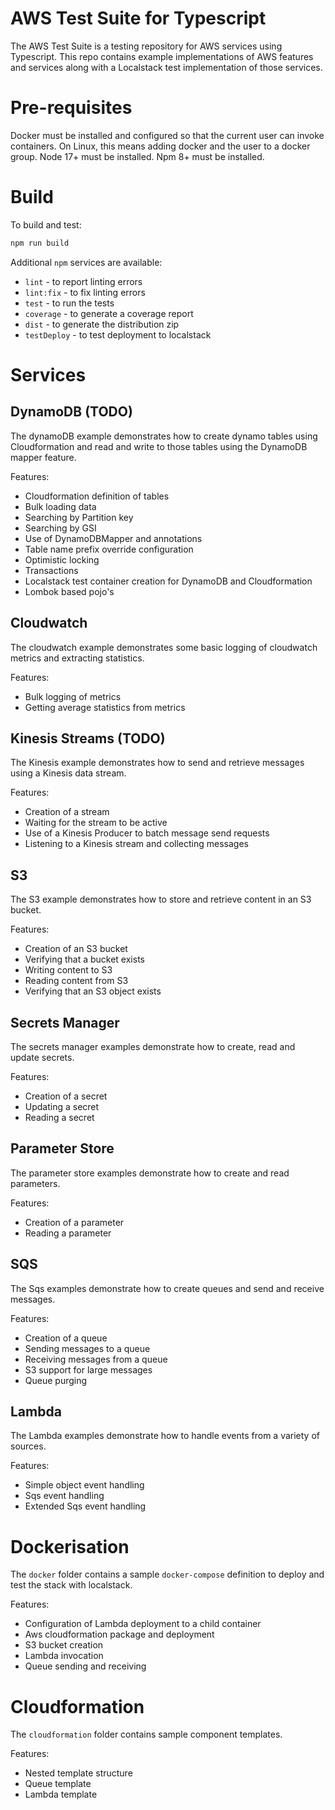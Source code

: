 # AWS Test Suite for Typescript

The AWS Test Suite is a testing repository for AWS services using Typescript.
This repo contains example implementations of AWS features and services along with a Localstack test implementation of those services.

# Pre-requisites

Docker must be installed and configured so that the current user can invoke containers. On Linux, this means adding docker and the user to a docker group.
Node 17+ must be installed.
Npm 8+ must be installed.

# Build
To build and test:
```bash
npm run build
```

Additional `npm` services are available:
* `lint` - to report linting errors
* `lint:fix` - to fix linting errors
* `test` - to run the tests
* `coverage` - to generate a coverage report
* `dist` - to generate the distribution zip
* `testDeploy` - to test deployment to localstack

# Services
## DynamoDB (TODO)
The dynamoDB example demonstrates how to create dynamo tables using Cloudformation and read and write to those tables using the DynamoDB mapper feature.

Features:
* Cloudformation definition of tables
* Bulk loading data
* Searching by Partition key
* Searching by GSI
* Use of DynamoDBMapper and annotations
* Table name prefix override configuration
* Optimistic locking
* Transactions
* Localstack test container creation for DynamoDB and Cloudformation
* Lombok based pojo's

## Cloudwatch
The cloudwatch example demonstrates some basic logging of cloudwatch metrics and extracting statistics.

Features:
* Bulk logging of metrics
* Getting average statistics from metrics

## Kinesis Streams (TODO)
The Kinesis example demonstrates how to send and retrieve messages using a Kinesis data stream.

Features:
* Creation of a stream
* Waiting for the stream to be active
* Use of a Kinesis Producer to batch message send requests
* Listening to a Kinesis stream and collecting messages

## S3
The S3 example demonstrates how to store and retrieve content in an S3 bucket.

Features:
* Creation of an S3 bucket
* Verifying that a bucket exists
* Writing content to S3
* Reading content from S3
* Verifying that an S3 object exists

## Secrets Manager
The secrets manager examples demonstrate how to create, read and update secrets.

Features:
* Creation of a secret
* Updating a secret
* Reading a secret

## Parameter Store
The parameter store examples demonstrate how to create and read parameters.

Features:
* Creation of a parameter
* Reading a parameter

## SQS
The Sqs examples demonstrate how to create queues and send and receive messages.

Features:
* Creation of a queue
* Sending messages to a queue
* Receiving messages from a queue
* S3 support for large messages
* Queue purging

## Lambda
The Lambda examples demonstrate how to handle events from a variety of sources.

Features:
* Simple object event handling
* Sqs event handling
* Extended Sqs event handling

# Dockerisation
The `docker` folder contains a sample `docker-compose` definition to deploy and test the stack with localstack.

Features:
* Configuration of Lambda deployment to a child container
* Aws cloudformation package and deployment
* S3 bucket creation
* Lambda invocation
* Queue sending and receiving

# Cloudformation
The `cloudformation` folder contains sample component templates.

Features:
* Nested template structure
* Queue template
* Lambda template 
